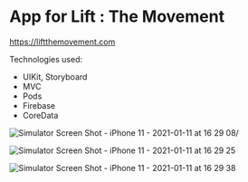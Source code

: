 # App for Lift : The Movement
https://liftthemovement.com

Technologies used:
* UIKit, Storyboard
* MVC
* Pods
* Firebase
* CoreData

![Simulator Screen Shot - iPhone 11 - 2021-01-11 at 16 29 08](https://user-images.githubusercontent.com/37474736/104195172-f292d200-542a-11eb-9fc5-f562b09d57dc.png)/

![Simulator Screen Shot - iPhone 11 - 2021-01-11 at 16 29 25](https://user-images.githubusercontent.com/37474736/104195179-f3c3ff00-542a-11eb-8491-03f6a58e3275.png)

![Simulator Screen Shot - iPhone 11 - 2021-01-11 at 16 29 38](https://user-images.githubusercontent.com/37474736/104195181-f45c9580-542a-11eb-8a02-6eca15a70177.png)
